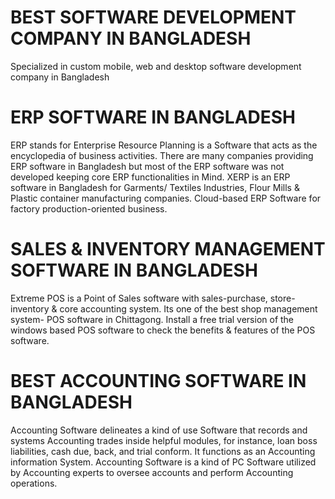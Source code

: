 # BEST SOFTWARE DEVELOPMENT COMPANY IN BANGLADESH
Specialized in custom mobile, web and desktop software development company in Bangladesh

# ERP SOFTWARE IN BANGLADESH
ERP stands for Enterprise Resource Planning is a Software that acts as the encyclopedia of business activities. There are many companies providing ERP software in Bangladesh but most of the ERP software was not developed keeping core ERP functionalities in Mind. XERP is an ERP software in Bangladesh for Garments/ Textiles Industries, Flour Mills & Plastic container manufacturing companies. Cloud-based ERP Software for factory production-oriented business.

# SALES & INVENTORY MANAGEMENT SOFTWARE IN BANGLADESH
Extreme POS is a Point of Sales software with sales-purchase, store-inventory & core accounting system. Its one of the best shop management system- POS software in Chittagong. Install a free trial version of the windows based POS software to check the benefits & features of the POS software.

# BEST ACCOUNTING SOFTWARE IN BANGLADESH
Accounting Software delineates a kind of use Software that records and systems Accounting trades inside helpful modules, for instance, loan boss liabilities, cash due, back, and trial conform. It functions as an Accounting information System. Accounting Software is a kind of PC Software utilized by Accounting experts to oversee accounts and perform Accounting operations. 
